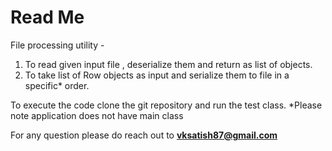 # Read Me

File processing utility -
1. To read given input file , deserialize them and return as list of objects.
2. To take list of Row objects as input and serialize them to file in a specific* order.

To execute the code clone the git repository and run the test class. 
*Please note application does not have main class 

For any question please do reach out to **vksatish87@gmail.com**    